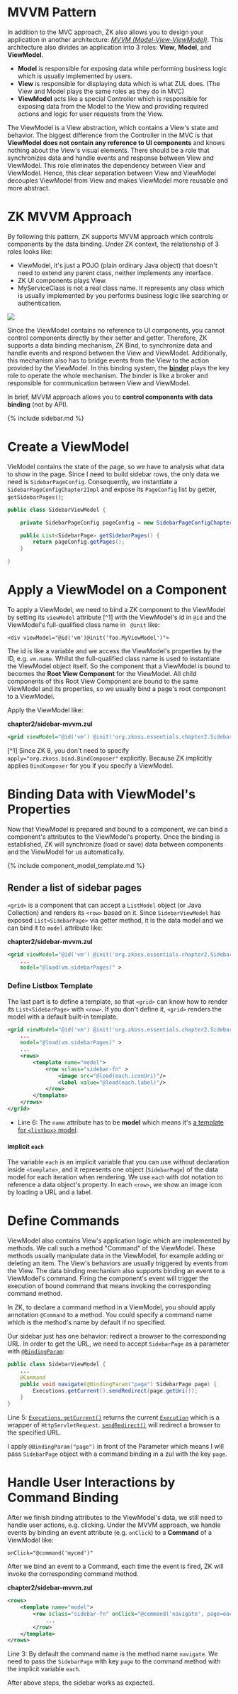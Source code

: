 # MVVM Pattern
In addition to the MVC approach, ZK also allows you to design your
application in another architecture: [ *MVVM
(Model-View-ViewModel)*](http://books.zkoss.org/zk-mvvm-book/8.0/index.html).
This architecture also divides an application into 3 roles: **View**, **Model**,
and **ViewModel**.
* **Model** is responsible for exposing data while performing business
logic which is usually implemented by users.
* **View** is responsible for displaying data which is what ZUL does.
(The View and Model plays the same roles as they do in MVC)
* **ViewModel** acts like a special Controller which is responsible for exposing data from the Model to the View and providing required actions and logic for user requests from the View.

The ViewModel is a View abstraction, which contains a View's state and
behavior. The biggest difference from the Controller in the MVC is that
**ViewModel does not contain any reference to UI components** and knows nothing about the View's visual elements. There should be a role that synchronizes data and handle events and response between View and ViewModel. This role eliminates the dependency between View and ViewModel. Hence, this clear separation between View and ViewModel decouples ViewModel from View and makes ViewModel more reusable and more abstract.


# ZK MVVM Approach
By following this pattern, ZK supports MVVM approach which controls components by the data binding. Under ZK context, the relationship of 3 roles looks like:

* ViewModel, it's just a POJO (plain ordinary Java object) that doesn't need to extend any parent class, neither implements any interface.
* ZK UI components plays View.
* MyServiceClass is not a real class name. It represents any class which is usually implemented by you performs business logic like searching or authentication.

![]({{site.baseurl}}/zk_essentials/images/mvvm.png)

Since the ViewModel contains no reference to UI components, you cannot
control components directly by their setter and getter. Therefore, ZK supports a data binding mechanism, ZK Bind, to synchronize data and handle events and respond between the View and ViewModel. Additionally, this mechanism also has to bridge events from the View to the action provided by the ViewModel. In this binding system,
the [**binder**](https://books.zkoss.org/wiki/{{site.baseurl}}/zk_dev_ref/mvvm/databinding/binder) plays the key role to operate the whole mechanism. The binder is like a broker and responsible for communication between View and ViewModel.

In brief, MVVM approach allows you to **control components with data binding** (not by API).


{% include sidebar.md %}

# Create a ViewModel
VieModel contains the state of the page, so we have to analysis what data to show in the page. Since I need to build sidebar rows, the only data we need is `SidebarPageConfig`. Consequently, we instantiate a `SidebarPageConfigChapter2Impl` and expose its `PageConfig` list by getter, `getSidebarPages()`;
```java
public class SidebarViewModel {

    private SidebarPageConfig pageConfig = new SidebarPageConfigChapter2Impl();

    public List<SidebarPage> getSidebarPages() {
        return pageConfig.getPages();
    }

}
```


# Apply a ViewModel on a Component
To apply a ViewModel, we need to bind a ZK component to the ViewModel by setting its `viewModel` attribute [^1]
with the ViewModel's id in `@id`  and the ViewModel's full-qualified
class name in ` @init` like:

    <div viewModel="@id('vm')@init('foo.MyViewModel')">

The id is like a variable and we access the ViewModel's
properties by the ID, e.g. `vm.name`. Whilst the full-qualified class name is used to instantiate the ViewModel object itself. So the component that a ViewModel is bound to becomes the **Root View Component** for the ViewModel. All child components of this Root View Component are bound to the same ViewModel and its properties, so we usually bind a page's root component to a ViewModel.

Apply the ViewModel like:

**chapter2/sidebar-mvvm.zul**
```xml
<grid viewModel="@id('vm') @init('org.zkoss.essentials.chapter2.SidebarViewModel')">
```

[^1] Since ZK 8, you don't need to specify
`apply="org.zkoss.bind.BindComposer"` explicitly. Because ZK implicitly applies `BindComposer` for you if you specify a ViewModel.


# Binding Data with ViewModel's Properties
Now that ViewModel is prepared and bound to a component, we can bind a
component's attributes to the ViewModel's property. Once the binding is established, ZK will synchronize (load or save) data between components and the ViewModel for us automatically.


{% include component_model_template.md %}

## Render a list of sidebar pages
`<grid>` is a component that can accept a `ListModel` object (or Java Collection) and renders its `<row>` based on it. Since `SidebarViewModel` has exposed `List<SidebarPage>` via getter method, it is the data model and we can bind it to `model` attribute like:

**chapter2/sidebar-mvvm.zul**
```xml
<grid viewModel="@id('vm') @init('org.zkoss.essentials.chapter2.SidebarViewModel')"
	...
	model="@load(vm.sidebarPages)" >
```


### Define Listbox Template
The last part is to define a template, so that `<grid>` can know how to render its `List<SidebarPage>` with `<row>`. If you don't define it, `<grid>` renders the model with a default built-in template.

```xml
<grid viewModel="@id('vm') @init('org.zkoss.essentials.chapter2.SidebarViewModel')"
	...
	model="@load(vm.sidebarPages)" >
	...
	<rows>
		<template name="model">
			<row sclass="sidebar-fn" >
				<image src="@load(each.iconUri)"/>
				<label value="@load(each.label)"/>
			</row>
		</template>
	</rows>
</grid>
```
- Line 6: The `name` attribute has to be **model** which means it's  [a template for `<listbox>` model](https://www.zkoss.org/wiki/ZK_Developer's_Reference/mvc/View/Template/Listbox_Template).

#### implicit `each`
The variable `each` is an implicit variable that you can use without declaration inside `<template>`, and it represents one object (`SidebarPage`) of the data model for each iteration when rendering. We use `each` with dot notation to reference a data object's property. In each `<row>`, we show an image icon by loading a URL and a label.


# Define Commands
ViewModel also contains View's application logic which are implemented by methods. We call such a method "Command" of the ViewModel. These methods usually manipulate data in the ViewModel, for example adding or deleting an item. The View's behaviors are usually triggered by events from the View. The data binding mechanism also supports binding an event to a ViewModel's command. Firing the component's event will trigger the execution of bound command that means invoking the corresponding command method.

In ZK, to declare a command method in a ViewModel, you should apply
annotation `@Command` to a method. You could specify a command
name which is the method's name by default if no specified.

Our sidebar just has one behavior: redirect a browser to the corresponding URL. In order to get the URL, we need to accept `SidebarPage` as a parameter with [`@BindingParam`](http://books.zkoss.org/zk-mvvm-book/8.0/advanced/parameters.html):

```Java
public class SidebarViewModel {
    ...
    @Command
    public void navigate(@BindingParam("page") SidebarPage page) {
        Executions.getCurrent().sendRedirect(page.getUri());
    }
}
```
Line 5: [`Executions.getCurrent()`](https://www.zkoss.org/javadoc/latest/zk/org/zkoss/zk/ui/Executions.html#getCurrent()) returns the current [`Execution`](https://www.zkoss.org/javadoc/latest/zk/org/zkoss/zk/ui/Execution.html) which is a wrapper of `HttpServletRequest`. [`sendRedirect()`](https://www.zkoss.org/javadoc/latest/zk/org/zkoss/zk/ui/Execution.html#sendRedirect(java.lang.String)) will redirect a browser to the specified URL.

I apply `@BindingParam("page")` in front of the Parameter which means I will pass `SidebarPage` object with a command binding in a zul with the key `page`.


# Handle User Interactions by Command Binding
After we finish binding attributes to the ViewModel's data, we still
need to handle user actions, e.g. clicking. Under the MVVM approach,
we handle events by binding an event attribute (e.g. `onClick`) to a
**Command** of a ViewModel like:

`onClick="@command('mycmd')"`

After we bind an event to a Command, each
time the event is fired, ZK will invoke the corresponding command method.


**chapter2/sidebar-mvvm.zul**
```xml
<rows>
    <template name="model">
        <row sclass="sidebar-fn" onClick="@command('navigate', page=each)">
            ...
        </row>
    </template>
</rows>
```
Line 3: By default the command name is the method name `navigate`. We need to pass the `SidebarPage` with key `page` to the command method with the implicit variable `each`.

After above steps, the sidebar works as expected.
